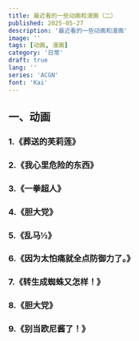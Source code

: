 ```yaml
---
title: 最近看的一些动画和漫画（二）
published: 2025-05-27
description: '最近看的一些动画和漫画'
image: ''
tags: [动画, 漫画]
category: '日常'
draft: true
lang: ''
series: 'ACGN'
font: 'Kai'
---
```


## 一、动画

### 1.《葬送的芙莉莲》

### 2.《我心里危险的东西》

### 3.《一拳超人》

### 4.《胆大党》

### 5.《乱马½》

### 6.《因为太怕痛就全点防御力了。》

### 7.《转生成蜘蛛又怎样！》

### 8.《胆大党》

### 9.《别当欧尼酱了！》